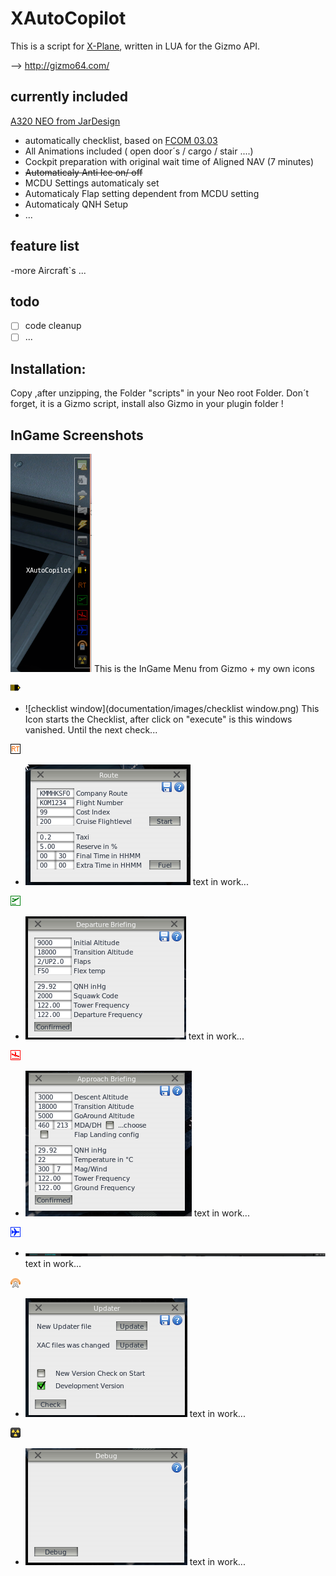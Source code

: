# XAutoCopilot

This is a script for [X-Plane](http://x-plane.com/), written in LUA for the Gizmo API.

--> http://gizmo64.com/

## currently included
[A320 NEO from JarDesign](http://airbus320neo.com/)
- automatically checklist, based on [FCOM 03.03](http://forums.x-plane.org/index.php?app=downloads&showfile=27377)
- All Animations included ( open door´s / cargo / stair ....)
- Cockpit preparation with original wait time of Aligned NAV (7 minutes)
- ~~Automaticaly Anti Ice on/ off~~
- MCDU Settings automaticaly set
- Automaticaly Flap setting dependent from MCDU setting
- Automaticaly QNH Setup
- ...

## feature list
-more Aircraft`s
...

## todo
- [ ] code cleanup
- [ ] ...

## Installation:

Copy ,after unzipping, the Folder "scripts" in your Neo root Folder.
Don´t forget, it is a Gizmo script, install also Gizmo in your plugin folder !

## InGame Screenshots
![GIZMO Menu](documentation/images/menu.png)
This is the InGame Menu from Gizmo + my own icons

![Menu Item Copilot](scripts/xac_lua/icons/CoPilot.png)
- ![checklist window](documentation/images/checklist window.png)
This Icon starts the Checklist, after click on "execute" is this windows vanished.
Until the next check...

![Menu Item Route](scripts/xac_lua/icons/Route.png)
- ![checklist window](documentation/images/route.png)
text in work...

![Menu Item Departure Briefing](scripts/xac_lua/icons/Departure.png)
- ![checklist window](documentation/images/departure.png)
text in work...

![Menu Item Approach Briefing](scripts/xac_lua/icons/Approach.png)
- ![checklist window](documentation/images/approach.png)
text in work...

![Menu Item Flight Info Bar](scripts/xac_lua/icons/Flight.png)
- ![checklist window](documentation/images/infoline.png)
text in work...

![Menu Item Updater](documentation/images/gizmo_firmware_icons/transmit.png)
- ![checklist window](documentation/images/updater.png)
text in work...

![Menu Item Debug](documentation/images/gizmo_firmware_icons/nuclear.png)
- ![checklist window](documentation/images/debug.png)
text in work...

